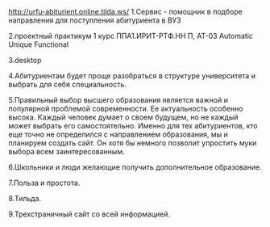 http://urfu-abiturient.online.tilda.ws/
1.Сервис - помощник в подборе направления для поступления абитуриента в ВУЗ

2.проектный практикум 1 курс
ППA1.ИРИТ-РТФ.HH П, АТ-03
Automatic Unique Functional

3.desktop

4.Абитуриентам будет проще разобраться в структуре университета и выбрать для себя специальность.

5.Правильный выбор высшего образования является важной и популярной проблемой современности. Ее актуальность особенно высока. Каждый человек думает о своем будущем, но не каждый может выбрать его самостоятельно. Именно для тех абитуриентов, кто еще точно не определился с направлением образования, мы и планируем создать сайт. Он хотя бы немного позволит упростить муки выбора всем заинтересованным.

6.Школьники и люди желающие получить дополнительное образование.

7.Польза и простота.

8.Тильда.

9.Трехстраничный сайт со всей информацией.

